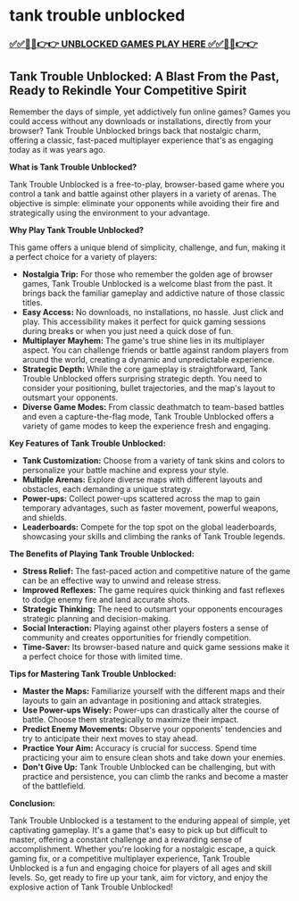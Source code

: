 # tank trouble unblocked

### [✅✅🔴🔴👉👉 UNBLOCKED GAMES PLAY HERE ✅✅🔴🔴👉👉](https://topstoryindia.com)

## Tank Trouble Unblocked: A Blast From the Past, Ready to Rekindle Your Competitive Spirit

Remember the days of simple, yet addictively fun online games? Games you could access without any downloads or installations, directly from your browser? Tank Trouble Unblocked brings back that nostalgic charm, offering a classic, fast-paced multiplayer experience that's as engaging today as it was years ago. 

**What is Tank Trouble Unblocked?**

Tank Trouble Unblocked is a free-to-play, browser-based game where you control a tank and battle against other players in a variety of arenas. The objective is simple: eliminate your opponents while avoiding their fire and strategically using the environment to your advantage. 

**Why Play Tank Trouble Unblocked?**

This game offers a unique blend of simplicity, challenge, and fun, making it a perfect choice for a variety of players:

* **Nostalgia Trip:** For those who remember the golden age of browser games, Tank Trouble Unblocked is a welcome blast from the past. It brings back the familiar gameplay and addictive nature of those classic titles.
* **Easy Access:** No downloads, no installations, no hassle. Just click and play. This accessibility makes it perfect for quick gaming sessions during breaks or when you just need a quick dose of fun.
* **Multiplayer Mayhem:** The game's true shine lies in its multiplayer aspect. You can challenge friends or battle against random players from around the world, creating a dynamic and unpredictable experience.
* **Strategic Depth:** While the core gameplay is straightforward, Tank Trouble Unblocked offers surprising strategic depth. You need to consider your positioning, bullet trajectories, and the map's layout to outsmart your opponents.
* **Diverse Game Modes:** From classic deathmatch to team-based battles and even a capture-the-flag mode, Tank Trouble Unblocked offers a variety of game modes to keep the experience fresh and engaging.

**Key Features of Tank Trouble Unblocked:**

* **Tank Customization:** Choose from a variety of tank skins and colors to personalize your battle machine and express your style.
* **Multiple Arenas:** Explore diverse maps with different layouts and obstacles, each demanding a unique strategy.
* **Power-ups:** Collect power-ups scattered across the map to gain temporary advantages, such as faster movement, powerful weapons, and shields.
* **Leaderboards:** Compete for the top spot on the global leaderboards, showcasing your skills and climbing the ranks of Tank Trouble legends.

**The Benefits of Playing Tank Trouble Unblocked:**

* **Stress Relief:** The fast-paced action and competitive nature of the game can be an effective way to unwind and release stress.
* **Improved Reflexes:** The game requires quick thinking and fast reflexes to dodge enemy fire and land accurate shots.
* **Strategic Thinking:** The need to outsmart your opponents encourages strategic planning and decision-making.
* **Social Interaction:** Playing against other players fosters a sense of community and creates opportunities for friendly competition.
* **Time-Saver:** Its browser-based nature and quick game sessions make it a perfect choice for those with limited time.

**Tips for Mastering Tank Trouble Unblocked:**

* **Master the Maps:** Familiarize yourself with the different maps and their layouts to gain an advantage in positioning and attack strategies.
* **Use Power-ups Wisely:** Power-ups can drastically alter the course of battle. Choose them strategically to maximize their impact.
* **Predict Enemy Movements:** Observe your opponents' tendencies and try to anticipate their next moves to stay ahead.
* **Practice Your Aim:** Accuracy is crucial for success. Spend time practicing your aim to ensure clean shots and take down your enemies.
* **Don't Give Up:** Tank Trouble Unblocked can be challenging, but with practice and persistence, you can climb the ranks and become a master of the battlefield.

**Conclusion:**

Tank Trouble Unblocked is a testament to the enduring appeal of simple, yet captivating gameplay. It's a game that's easy to pick up but difficult to master, offering a constant challenge and a rewarding sense of accomplishment. Whether you're looking for a nostalgic escape, a quick gaming fix, or a competitive multiplayer experience, Tank Trouble Unblocked is a fun and engaging choice for players of all ages and skill levels. So, get ready to fire up your tank, aim for victory, and enjoy the explosive action of Tank Trouble Unblocked! 

